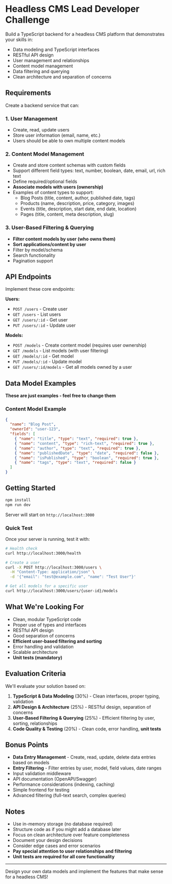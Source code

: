 # Headless CMS Lead Developer Challenge

Build a TypeScript backend for a headless CMS platform that demonstrates your skills in:

- Data modeling and TypeScript interfaces
- RESTful API design
- User management and relationships
- Content model management
- Data filtering and querying
- Clean architecture and separation of concerns

## Requirements

Create a backend service that can:

### 1. **User Management**

- Create, read, update users
- Store user information (email, name, etc.)
- Users should be able to own multiple content models

### 2. **Content Model Management**

- Create and store content schemas with custom fields
- Support different field types: text, number, boolean, date, email, url, rich text
- Define required/optional fields
- **Associate models with users (ownership)**
- Examples of content types to support:
  - Blog Posts (title, content, author, published date, tags)
  - Products (name, description, price, category, images)
  - Events (title, description, start date, end date, location)
  - Pages (title, content, meta description, slug)

### 3. **User-Based Filtering & Querying**

- **Filter content models by user (who owns them)**
- **Sort applications/content by user**
- Filter by model/schema
- Search functionality
- Pagination support

## API Endpoints

Implement these core endpoints:

**Users:**

- `POST /users` - Create user
- `GET /users` - List users
- `GET /users/:id` - Get user
- `PUT /users/:id` - Update user

**Models:**

- `POST /models` - Create content model (requires user ownership)
- `GET /models` - List models (with user filtering)
- `GET /models/:id` - Get model
- `PUT /models/:id` - Update model
- `GET /users/:id/models` - Get all models owned by a user

## Data Model Examples

**These are just examples - feel free to change them**

### Content Model Example

```json
{
  "name": "Blog Post",
  "ownerId": "user-123",
  "fields": [
    { "name": "title", "type": "text", "required": true },
    { "name": "content", "type": "rich-text", "required": true },
    { "name": "author", "type": "text", "required": true },
    { "name": "publishedDate", "type": "date", "required": false },
    { "name": "isPublished", "type": "boolean", "required": true },
    { "name": "tags", "type": "text", "required": false }
  ]
}
```

## Getting Started

```bash
npm install
npm run dev
```

Server will start on `http://localhost:3000`

### Quick Test

Once your server is running, test it with:

```bash
# Health check
curl http://localhost:3000/health

# Create a user
curl -X POST http://localhost:3000/users \
  -H "Content-Type: application/json" \
  -d '{"email": "test@example.com", "name": "Test User"}'

# Get all models for a specific user
curl http://localhost:3000/users/{user-id}/models
```

## What We're Looking For

- Clean, modular TypeScript code
- Proper use of types and interfaces
- RESTful API design
- Good separation of concerns
- **Efficient user-based filtering and sorting**
- Error handling and validation
- Scalable architecture
- **Unit tests (mandatory)**

## Evaluation Criteria

We'll evaluate your solution based on:

1. **TypeScript & Data Modeling** (30%) - Clean interfaces, proper typing, validation
2. **API Design & Architecture** (25%) - RESTful design, separation of concerns
3. **User-Based Filtering & Querying** (25%) - Efficient filtering by user, sorting, relationships
4. **Code Quality & Testing** (20%) - Clean code, error handling, **unit tests**

## Bonus Points

- **Data Entry Management** - Create, read, update, delete data entries based on models
- **Entry Filtering** - Filter entries by user, model, field values, date ranges
- Input validation middleware
- API documentation (OpenAPI/Swagger)
- Performance considerations (indexing, caching)
- Simple frontend for testing
- Advanced filtering (full-text search, complex queries)

## Notes

- Use in-memory storage (no database required)
- Structure code as if you might add a database later
- Focus on clean architecture over feature completeness
- Document your design decisions
- Consider edge cases and error scenarios
- **Pay special attention to user relationships and filtering**
- **Unit tests are required for all core functionality**

---

Design your own data models and implement the features that make sense for a headless CMS!

